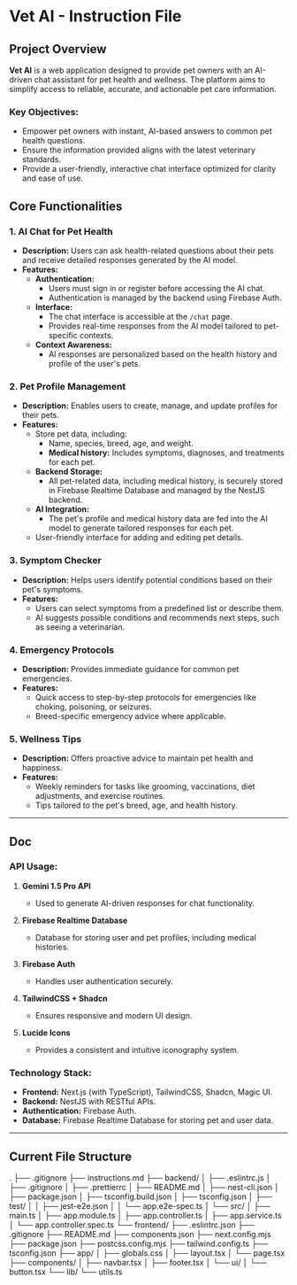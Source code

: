 # Vet AI - Instruction File

## Project Overview
**Vet AI** is a web application designed to provide pet owners with an AI-driven chat assistant for pet health and wellness. The platform aims to simplify access to reliable, accurate, and actionable pet care information.

### Key Objectives:
- Empower pet owners with instant, AI-based answers to common pet health questions.
- Ensure the information provided aligns with the latest veterinary standards.
- Provide a user-friendly, interactive chat interface optimized for clarity and ease of use.

## Core Functionalities

### 1. **AI Chat for Pet Health**
   - **Description:** Users can ask health-related questions about their pets and receive detailed responses generated by the AI model.
   - **Features:**
     - **Authentication:** 
       - Users must sign in or register before accessing the AI chat.
       - Authentication is managed by the backend using Firebase Auth.
     - **Interface:** 
       - The chat interface is accessible at the `/chat` page.
       - Provides real-time responses from the AI model tailored to pet-specific contexts.
     - **Context Awareness:** 
       - AI responses are personalized based on the health history and profile of the user's pets.


### 2. **Pet Profile Management**
   - **Description:** Enables users to create, manage, and update profiles for their pets.
   - **Features:**
     - Store pet data, including:
       - Name, species, breed, age, and weight.
       - **Medical history:** Includes symptoms, diagnoses, and treatments for each pet.
     - **Backend Storage:** 
       - All pet-related data, including medical history, is securely stored in Firebase Realtime Database and managed by the NestJS backend.
     - **AI Integration:** 
       - The pet's profile and medical history data are fed into the AI model to generate tailored responses for each pet.
     - User-friendly interface for adding and editing pet details.

### 3. **Symptom Checker**
   - **Description:** Helps users identify potential conditions based on their pet's symptoms.
   - **Features:**
     - Users can select symptoms from a predefined list or describe them.
     - AI suggests possible conditions and recommends next steps, such as seeing a veterinarian.

### 4. **Emergency Protocols**
   - **Description:** Provides immediate guidance for common pet emergencies.
   - **Features:**
     - Quick access to step-by-step protocols for emergencies like choking, poisoning, or seizures.
     - Breed-specific emergency advice where applicable.

### 5. **Wellness Tips**
   - **Description:** Offers proactive advice to maintain pet health and happiness.
   - **Features:**
     - Weekly reminders for tasks like grooming, vaccinations, diet adjustments, and exercise routines.
     - Tips tailored to the pet's breed, age, and health history.

---

## Doc

### API Usage:
1. **Gemini 1.5 Pro API**
   - Used to generate AI-driven responses for chat functionality.
   
2. **Firebase Realtime Database**
   - Database for storing user and pet profiles, including medical histories.

3. **Firebase Auth**
   - Handles user authentication securely.

4. **TailwindCSS + Shadcn**
   - Ensures responsive and modern UI design.

5. **Lucide Icons**
   - Provides a consistent and intuitive iconography system.

### Technology Stack:
- **Frontend:** Next.js (with TypeScript), TailwindCSS, Shadcn, Magic UI.
- **Backend:** NestJS with RESTful APIs.
- **Authentication:** Firebase Auth.
- **Database:** Firebase Realtime Database for storing pet and user data.

---

## Current File Structure
.
├── .gitignore
├── instructions.md
├── backend/
│   ├── .eslintrc.js
│   ├── .gitignore
│   ├── .prettierrc
│   ├── README.md
│   ├── nest-cli.json
│   ├── package.json
│   ├── tsconfig.build.json
│   ├── tsconfig.json
│   ├── test/
│   │   ├── jest-e2e.json
│   │   └── app.e2e-spec.ts
│   └── src/
│       ├── main.ts
│       ├── app.module.ts
│       ├── app.controller.ts
│       ├── app.service.ts
│       └── app.controller.spec.ts
└── frontend/
    ├── .eslintrc.json
    ├── .gitignore
    ├── README.md
    ├── components.json
    ├── next.config.mjs
    ├── package.json
    ├── postcss.config.mjs
    ├── tailwind.config.ts
    ├── tsconfig.json
    ├── app/
    │   ├── globals.css
    │   ├── layout.tsx
    │   └── page.tsx
    ├── components/
    │   ├── navbar.tsx
    │   ├── footer.tsx
    │   └── ui/
    │       └── button.tsx
    └── lib/
        └── utils.ts